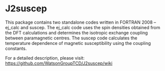 # J2suscep
This package contains two standalone codes written in FORTRAN 2008 – ej_calc and suscep. 
The ej_calc code uses the spin densities obtained from the DFT calculations and determines the isotropic exchange coupling between paramagnetic centres. 
The suscep code calculates the temperature dependence of magnetic susceptibility using the coupling constants.

For a detailed description, please visit: https://github.com/WatsonGroupTCD/J2suscep/wiki

